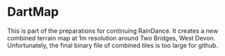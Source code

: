 # DartMap
This is part of the preparations for continuing RainDance. It creates a new combined terrain map at 1m resolution around Two Bridges, West Devon. Unfortunately, the final binary file of combined tiles is too large for github.
